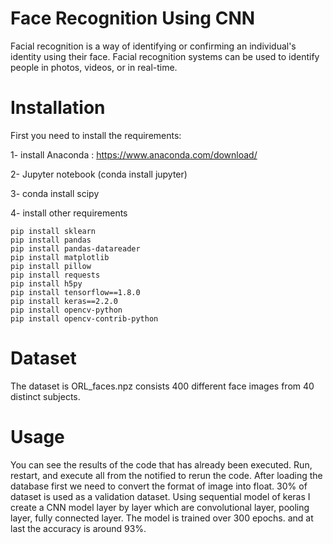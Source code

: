 # Face Recognition Using CNN

Facial recognition is a way of identifying or confirming an individual's identity using their face. Facial recognition systems can be used to identify people in photos, videos, or in real-time.

# Installation

First you need to install the requirements:

1- install Anaconda : https://www.anaconda.com/download/

2- Jupyter notebook (conda install jupyter)

3- conda install scipy

4- install other requirements

    pip install sklearn
    pip install pandas
    pip install pandas-datareader
    pip install matplotlib
    pip install pillow
    pip install requests
    pip install h5py
    pip install tensorflow==1.8.0
    pip install keras==2.2.0
    pip install opencv-python
    pip install opencv-contrib-python
    
 # Dataset
  
  The dataset is ORL_faces.npz consists 400 different face images from 40 distinct subjects.
  
# Usage
  
  You can see the results of the code that has already been executed. Run, restart, and execute all from the notified to rerun the code.
  After loading the database first we need to convert the format of image into float. 30% of dataset is used as a validation dataset. Using sequential model of keras I create a CNN model layer by layer which are convolutional layer, pooling layer, fully connected layer. The model is trained over 300 epochs. and at last the accuracy is around 93%.
